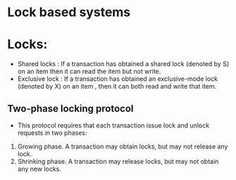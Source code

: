 # Lock based systems

# Locks:
 - Shared locks : If a transaction has obtained a shared lock (denoted by S) on an item then it can read the item but not write.
 - Exclusive lock : If a transaction has obtained an exclusive-mode lock (denoted
by X) on an item , then it can both read and write that item.

## Two-phase locking protocol
- This protocol requires that each transaction issue lock and unlock requests in two phases:
1. Growing phase. A transaction may obtain locks, but may not release any lock.
2. Shrinking phase. A transaction may release locks, but may not obtain any new locks.
